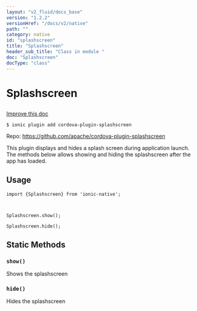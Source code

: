 ```yaml
---
layout: "v2_fluid/docs_base"
version: "1.2.2"
versionHref: "/docs/v2/native"
path: ""
category: native
id: "splashscreen"
title: "Splashscreen"
header_sub_title: "Class in module "
doc: "Splashscreen"
docType: "class"
---
```









<h1 class="api-title">

  
  Splashscreen
  

  

  

</h1>

<a class="improve-v2-docs" href="http://github.com/driftyco/ionic-native/edit/master/-native/src/plugins/splashscreen.ts#L0">
  Improve this doc
</a>





<!-- decorators -->


<pre><code>$ ionic plugin add cordova-plugin-splashscreen</code></pre>
<p>Repo:
  <a href="https://github.com/apache/cordova-plugin-splashscreen">
    https://github.com/apache/cordova-plugin-splashscreen
  </a>
</p>

<!-- description -->

<p>This plugin displays and hides a splash screen during application launch. The methods below allows showing and hiding the splashscreen after the app has loaded.</p>



<!-- @usage tag -->

<h2>Usage</h2>

<pre><code class="lang-ts">import {Splashscreen} from &#39;ionic-native&#39;;



Splashscreen.show();

Splashscreen.hide();
</code></pre>




<!-- @property tags -->
<h2>Static Methods</h2>
<div id="show"></div>
<h3><code>show()</code>

</h3>



Shows the splashscreen










<div id="hide"></div>
<h3><code>hide()</code>

</h3>



Hides the splashscreen











<!-- methods on the class --><!-- related link --><!-- end content block -->


<!-- end body block -->

